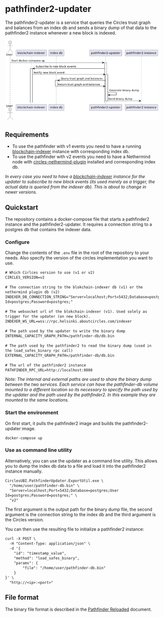 # pathfinder2-updater

The pathfinder2-updater is a service that queries the Circles trust graph and balances from an index db and sends a binary
dump of that data to the pathfinder2 instance whenever a new block is indexed.

![Sequence diagram](sequence.png "Sequence diagram")

## Requirements

* To use the pathfinder with v1 events you need to have a
  running [blockchain-indexer](https://github.com/CirclesUBI/blockchain-indexer) instance with corresponding index db.
* To use the pathfinder with v2 events you need to have a Nethermind node
  with [circles-nethermind-plugin](https://github.com/CirclesUBI/circles-nethermind-plugin) installed and corresponding
  index db.

_In every case you need to have a [blockchain-indexer](https://github.com/CirclesUBI/blockchain-indexer) instance for
the updater to subscribe to new block events (its used merely as a trigger, the actual data is queried from the
indexer db). This is about to change in newer versions._

## Quickstart

The repository contains a docker-compose file that starts a pathfinder2 instance and the pathfinder2-updater.
It requires a connection string to a postgres db that contains the indexer data.

### Configure

Change the contents of the `.env` file in the root of the repository to your needs.
Also specify the version of the circles implementation you want to use.

```
# Which Cirlces version to use (v1 or v2)
CIRCLES_VERSION=v2

# The connection string to the blokchain-indexer db (v1) or the nethermind plugin db (v2)
INDEXER_DB_CONNECTION_STRING="Server=localhost;Port=5432;Database=postgres;User Id=postgres;Password=postgres;"

# The websocket url of the blokchain-indexer (v1). Used solely as trigger for the updater (on new block).
INDEXER_WS_URL=wss://rpc.helsinki.aboutcircles.com/indexer

# The path used by the updater to write the binary dump
INTERNAL_CAPACITY_GRAPH_PATH=/pathfinder-db/db.bin

# The path used by the pathfinder2 to read the binary dump (used in the load_safes_binary rpc call)
EXTERNAL_CAPACITY_GRAPH_PATH=/pathfinder-db/db.bin

# The url of the pathfinder2 instance
PATHFINDER_RPC_URL=http://localhost:8080
```

_Note: The internal and external paths are used to share the binary dump between the two services.
Each service can have the pathfinder-db volume mounted to a different location so its necessary to specify
the path used by the updater and the path used by the pathfinder2. In this example they are mounted to the same
locations._

### Start the environment

On first start, it pulls the pathfinder2 image and builds the pathfinder2-updater image.

```shell
docker-compose up
```

### Use as command line utility

Alternatively, you can use the updater as a command line utility.
This allows you to dump the index db data to a file and load it into the pathfinder2 instance manually.

```shell
CirclesUBI.PathfinderUpdater.ExportUtil.exe \
  "/home/user/pathfinder-db.bin" \
  "Server=localhost;Port=5432;Database=postgres;User Id=postgres;Password=postgres;" \
  "v2"
```

The first argument is the output path for the binary dump file, the second argument is the connection string to the
index db and the third argument is the Circles version.

You can then use the resulting file to initialize a pathfinder2 instance:

```shell
curl -X POST \
  -H "Content-Type: application/json" \
  -d '{
    "id": "timestamp_value",
    "method": "load_safes_binary",
    "params": {
        "file": "/home/user/pathfinder-db.bin"
    }
}' \
  "http://<ip>:<port>"
```

## File format
The binary file format is described in the [Pathfinder Reloaded](https://hackmd.io/Gg04t7gjQKeDW2Q6Jchp0Q#load_safes_binaryfile-ltpathgt) document.